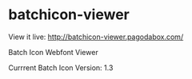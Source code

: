 batchicon-viewer
================

View it live: http://batchicon-viewer.pagodabox.com/

Batch Icon Webfont Viewer

Currrent Batch Icon Version: 1.3
